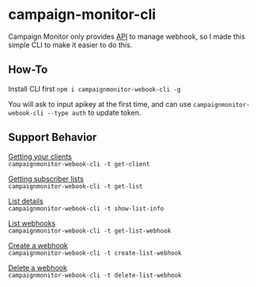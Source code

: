 # campaign-monitor-cli

Campaign Monitor only provides [API](https://www.campaignmonitor.com/api/webhooks/) to manage webhook, so I made this simple CLI to make it easier to do this.

## How-To

Install CLI first
`npm i campaignmonitor-webook-cli -g`

You will ask to input apikey at the first time, and can use `campaignmonitor-webook-cli --type auth` to update token.

## Support Behavior

[Getting your clients](https://www.campaignmonitor.com/api/account/#getting_your_clients)  
`campaignmonitor-webook-cli -t get-client`

[Getting subscriber lists](https://www.campaignmonitor.com/api/clients/#subscriber_lists)  
`campaignmonitor-webook-cli -t get-list`

[List details](https://www.campaignmonitor.com/api/lists/#list_details)  
`campaignmonitor-webook-cli -t show-list-info`

[List webhooks](https://www.campaignmonitor.com/api/lists/#list_webhooks)  
`campaignmonitor-webook-cli -t get-list-webhook`

[Create a webhook](https://www.campaignmonitor.com/api/lists/#creating_a_webhook)  
`campaignmonitor-webook-cli -t create-list-webhook`

[Delete a webhook](https://www.campaignmonitor.com/api/lists/#deleting_a_webhook)  
`campaignmonitor-webook-cli -t delete-list-webhook`
